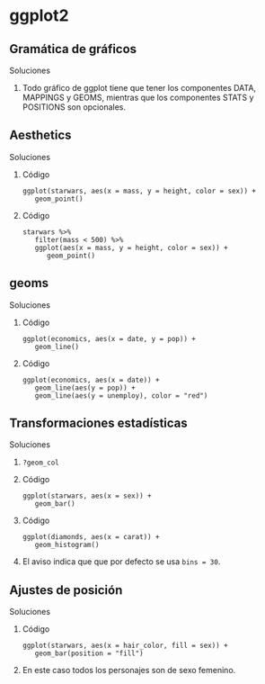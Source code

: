 # ggplot2

## Gramática de gráficos

Soluciones

1. Todo gráfico de ggplot tiene que tener los componentes DATA, MAPPINGS y GEOMS, mientras que los componentes STATS y POSITIONS son opcionales.

## Aesthetics

Soluciones

1. Código

   ```{r}
   ggplot(starwars, aes(x = mass, y = height, color = sex)) +
      geom_point()
   ```

2. Código

   ```{r}
   starwars %>%
      filter(mass < 500) %>%
      ggplot(aes(x = mass, y = height, color = sex)) +
         geom_point()
   ```

## geoms

Soluciones

1. Código

   ```{r}
   ggplot(economics, aes(x = date, y = pop)) +
      geom_line()
   ```

2. Código

   ```{r}
   ggplot(economics, aes(x = date)) +
      geom_line(aes(y = pop)) +
      geom_line(aes(y = unemploy), color = "red")
   ```

## Transformaciones estadísticas

Soluciones

1. `?geom_col`
2. Código

   ```{r}
   ggplot(starwars, aes(x = sex)) +
      geom_bar()
   ```

3. Código

   ```{r}
   ggplot(diamonds, aes(x = carat)) +
      geom_histogram()
   ```

4. El aviso indica que que por defecto se usa `bins = 30`.

## Ajustes de posición

Soluciones

1. Código

   ```{r}
   ggplot(starwars, aes(x = hair_color, fill = sex)) +
      geom_bar(position = "fill")
   ```

2. En este caso todos los personajes son de sexo femenino.
